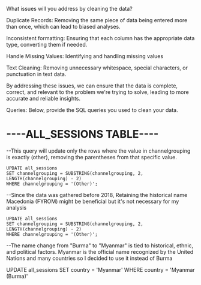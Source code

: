 What issues will you address by cleaning the data?

Duplicate Records:
Removing the same piece of data being entered more than once, which can lead to biased analyses.

Inconsistent formatting:
Ensuring that each column has the appropriate data type, converting them if needed.

Handle Missing Values: 
Identifying and handling missing values

Text Cleaning:
Removing unnecessary whitespace, special characters, or punctuation in text data.

By addressing these issues, we can ensure that the data is complete, correct, and relevant to the problem we're trying to solve, leading to more accurate and reliable insights.





Queries:
Below, provide the SQL queries you used to clean your data.

# ----ALL_SESSIONS TABLE----

--This query will update only the rows where the value in channelgrouping is exactly (other), removing the parentheses from that specific value. 

```
UPDATE all_sessions
SET channelgrouping = SUBSTRING(channelgrouping, 2, LENGTH(channelgrouping) - 2)
WHERE channelgrouping = '(Other)';
```


--Since the data was gathered before 2018, Retaining the historical name Macedonia (FYROM) might be beneficial but it's not necessary for my analysis

```
UPDATE all_sessions
SET channelgrouping = SUBSTRING(channelgrouping, 2, LENGTH(channelgrouping) - 2)
WHERE channelgrouping = '(Other)';
```

--The name change from "Burma" to "Myanmar" is tied to historical, ethnic, and political factors. Myanmar is the official name recognized by the United Nations and many countries so I decided to use it instead of Burma

UPDATE all_sessions 
SET country = 'Myanmar'
WHERE country = 'Myanmar (Burma)'























